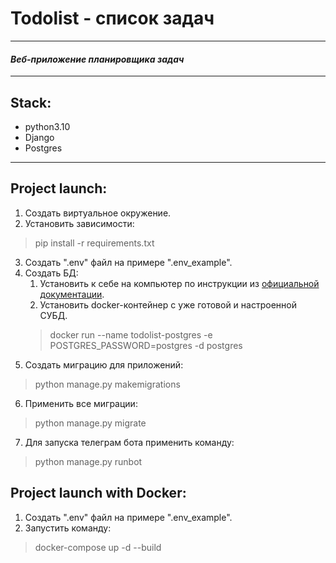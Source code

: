 Todolist - список задач
========
________
#### *Веб-приложение планировщика задач*
________
## Stack:
- python3.10
- Django
- Postgres
___
## Project launch:
1. Создать виртуальное окружение.
2. Установить зависимости:
> pip install -r requirements.txt
3. Создать ".env" файл на примере ".env_example".
4. Создать БД:
   1. Установить к себе на компьютер по инструкции из [официальной документации](https://www.postgresql.org/download/). 
   2. Установить docker-контейнер с уже готовой и настроенной СУБД. 
    > docker run --name todolist-postgres -e POSTGRES_PASSWORD=postgres -d postgres
5. Создать миграцию для приложений:
> python manage.py makemigrations 
6. Применить все миграции:
> python manage.py migrate
7. Для запуска телеграм бота применить команду:
> python manage.py runbot

## Project launch with Docker:
1. Создать ".env" файл на примере ".env_example".
2. Запустить команду:
> docker-compose up -d --build
